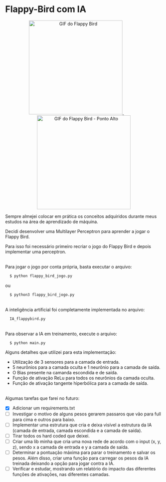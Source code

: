 # Flappy-Bird com IA </br>

<p align="center">
  <a href="https://github.com/lucena564/Flappy-Bird/blob/main/images_gifs_readme/1 File to readme.gif">
    <img src="https://github.com/lucena564/Flappy-Bird/raw/main/images_gifs_readme/1 File to readme.gif" alt="GIF do Flappy Bird" height="300">
  </a>&nbsp;&nbsp;&nbsp;&nbsp;&nbsp;&nbsp;&nbsp;&nbsp;&nbsp;&nbsp;&nbsp;&nbsp;
  <a href="https://github.com/lucena564/Flappy-Bird/blob/main/images_gifs_readme/2 File to readme.gif">
    <img src="https://github.com/lucena564/Flappy-Bird/raw/main/images_gifs_readme/2 File to readme.gif" alt="GIF do Flappy Bird - Ponto Alto" height="300">
  </a>
</p>

Sempre almejei colocar em prática os conceitos adquiridos durante meus estudos na área de aprendizado de máquina. </br>

Decidi desenvolver uma Multilayer Perceptron para aprender a jogar o Flappy Bird. </br>

Para isso foi necessário primeiro recriar o jogo do Flappy Bird e depois implementar uma perceptron. 

</br>Para jogar o jogo por conta própria, basta executar o arquivo:</br>
```sh
  $ python flappy_bird_jogo.py
```

 ou    

```sh
  $ python3 flappy_bird_jogo.py
```

</br>A inteligência artificial foi completamente implementada no arquivo:

```sh
  IA_flappybird.py
```

</br> Para observar a IA em treinamento, execute o arquivo:

```sh
  $ python main.py
```

Alguns detalhes que utilizei para esta implementação: </br>
* Utilização de 3 sensores para a camada de entrada. </br>
* 5 neurônios para a camada oculta e 1 neurônio para a camada de saída.</br>
* O Bias presente na camanda escondida e de saída.</br>
* Função de ativação ReLu para todos os neurônios da camada oculta.</br>
* Função de ativação tangente hiperbólica para a camada de saída.</br></br>

Algumas tarefas que farei no futuro:</br>
- [x] Adicionar um requirements.txt
- [ ] Investigar o motivo de alguns pesos gerarem passaros que vão para full para cima e outros para baixo.
- [ ] Implementar uma estrutura que cria e deixa visível a estrutura da IA (camada de entrada, camada escondida e a camada de saída).
- [ ] Tirar todos os hard coded que deixei.
- [ ] Criar uma lib minha que cria uma nova rede de acordo com o input (x, y, z), sendo x a camada de entrada e y a camada de saída.
- [ ] Determinar a pontuação máxima para parar o treinamento e salvar os pesos. Além disso, criar uma função para carregar os pesos da IA treinada deixando a opção para jogar contra a IA.
- [ ] Verificar e estudar, mostrando um relatório do impacto das diferentes funções de ativações, nas diferentes camadas.
